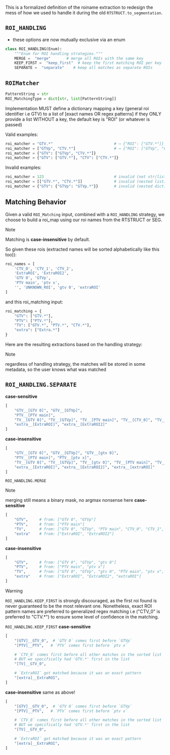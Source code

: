 This is a formalized definition of the roiname extraction to redesign the mess of how we used to handle it during the old `RTSTRUCT.to_segmentation`. 

`ROI_HANDLING`
--------------
- these options are now mutually exclusive via an enum

```python
class ROI_HANDLING(Enum):
    """Enum for ROI handling strategies."""
    MERGE =  "merge"       # merge all ROIs with the same key
    KEEP_FIRST =  "keep_first"  # keep the first matching ROI per key
    SEPARATE =  "separate"    # keep all matches as separate ROIs
```

`ROIMatcher`
----------

```python
PatternString = str
ROI_MatchingType = dict[str, list[PatternString]]
```

Implementation MUST define a dictionary mapping a key (general roi identifier i.e GTV)
to a list of [exact names OR regex patterns] 
if they ONLY provide a list WITHOUT a key, the default key is "ROI" (or whatever is passed)

Valid examples:
```python
roi_matcher = "GTV.*"                           # → {"ROI": ["GTV.*"]}
roi_matcher = ["GTVp", "CTV.*"]                 # → {"ROI": ["GTVp", "CTV.*"]}
roi_matcher = {"GTV": ["GTVp", "CTV.*"]}
roi_matcher = {"GTV": ["GTV.*"], "CTV": ["CTV.*"]}
```

Invalid examples:
```python
roi_matcher = 123                               # invalid (not str/list/dict)
roi_matcher = [["GTV.*", "CTV.*"]]              # invalid (nested list)
roi_matcher = {"GTV": {"GTVp": "GTVp.*"}}       # invalid (nested dict)
```

Matching Behavior
-----------------
Given a valid `ROI_Matching` input, combined with a `ROI_HANDLING` strategy,
we choose to build a roi_map using our roi names from the RTSTRUCT or SEG.

> [!NOTE]
> Matching is **case-insensitive** by default.

So given these rois (extracted names will be sorted alphabetically like this too)):
```python
roi_names = [
    'CTV_0', 'CTV_1', 'CTV_2',
    'ExtraROI', 'ExtraROI2',
    'GTV 0', 'GTVp',
    'PTV main', 'ptv x',
    '', 'UNKNOWN_ROI', 'gtv 0', 'extraROI'
]
```

and this roi_matching input:
```python
roi_matching = {
    "GTV": ["GTV.*"],
    "PTV": ["PTV.*"],
    "TV": ["GTV.*", "PTV.*", "CTV.*"],
    "extra": ["Extra.*"]
}
```

Here are the resulting extractions based on the handling strategy:
> [!NOTE]
> regardless of handling strategy, the matches will be stored in some
> metadata, so the user knows what was matched

## `ROI_HANDLING.SEPARATE`

**case-sensitive**
```python
[
    "GTV__[GTV 0]", "GTV__[GTVp]",
    "PTV__[PTV main]",
    "TV__[GTV 0]", "TV__[GTVp]", "TV__[PTV main]", "TV__[CTV_0]", "TV__[CTV_1]", "TV__[CTV_2]",
    "extra__[ExtraROI]", "extra__[ExtraROI2]"
]
```

**case-insensitive**
```python
[
    "GTV__[GTV 0]", "GTV__[GTVp]", "GTV__[gtv 0]",
    "PTV__[PTV main]", "PTV__[ptv x]",
    "TV__[GTV 0]", "TV__[GTVp]", "TV__[gtv 0]", "TV__[PTV main]", "TV__[ptv x]", "TV__[CTV_0]", "TV__[CTV_1]", "TV__[CTV_2]",
    "extra__[ExtraROI]", "extra__[ExtraROI2]", "extra__[extraROI]"
]
```

`ROI_HANDLING.MERGE`
> [!NOTE]
> merging still means a binary mask, no argmax nonsense here
**case-sensitive**

```python
[
    "GTV",     # from: ["GTV 0", "GTVp"]
    "PTV",     # from: ["PTV main"]
    "TV",      # from: ["GTV 0", "GTVp", "PTV main", "CTV_0", "CTV_1", "CTV_2"]
    "extra"    # from: ["ExtraROI", "ExtraROI2"]
]
```
**case-insensitive**
```python
[
    "GTV",     # from: ["GTV 0", "GTVp", "gtv 0"]
    "PTV",     # from: ["PTV main", "ptv x"]
    "TV",      # from: ["GTV 0", "GTVp", "gtv 0", "PTV main", "ptv x", "CTV_0", "CTV_1", "CTV_2"]
    "extra"    # from: ["ExtraROI", "ExtraROI2", "extraROI"]
]
```

> [!WARNING]
> `ROI_HANDLING.KEEP_FIRST` is strongly discouraged, as the first roi found is never guaranteed to be the most relevant one.
> Nonetheless, exact ROI pattern names are preferred to generalized regex matching
> i.e ("CTV_0" is preferred to "CTV.*") to ensure some level of confidence in the matching.

`ROI_HANDLING.KEEP_FIRST`
**case-sensitive**
```python
[
    "[GTV]__GTV_0",  # `GTV 0` comes first before `GTVp`
    "[PTV]__PTV",   # `PTV` comes first before `ptv x`

    # `CTV_0` comes first before all other matches in the sorted list 
    # BUT we specifically had 'GTV.*' first in the list
    "[TV]__GTV_0",  

    # `ExtraROI` got matched because it was an exact pattern
    "[extra]__ExtraROI",
]
```

**case-insensitive**
same as above!
```python
[
    "[GTV]__GTV_0",  # `GTV 0` comes first before `GTVp`
    "[PTV]__PTV",   # `PTV` comes first before `ptv x`

    # `CTV_0` comes first before all other matches in the sorted list 
    # BUT we specifically had 'GTV.*' first in the list
    "[TV]__GTV_0",  

    # `ExtraROI` got matched because it was an exact pattern
    "[extra]__ExtraROI",
]
```